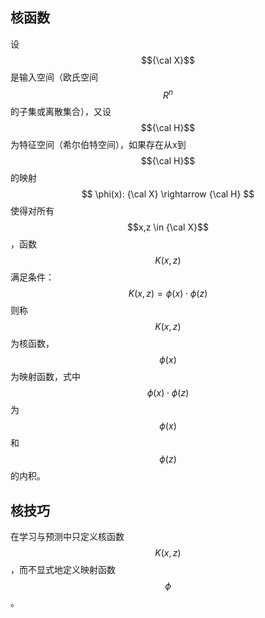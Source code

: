 ## 核函数

设$${\cal X}$$是输入空间（欧氏空间$$R^n$$的子集或离散集合），又设$${\cal H}$$为特征空间（希尔伯特空间），如果存在从x到$${\cal H}$$的映射  
$$
\phi(x): {\cal X} \rightarrow {\cal H}
$$
使得对所有$$x,z \in {\cal X}$$，函数$$K(x,z)$$满足条件：  
$$
K(x, z) = \phi(x) \cdot \phi(z)
$$
则称$$K(x,z)$$为核函数，$$\phi(x)$$为映射函数，式中$$\phi(x) \cdot \phi(z)$$为$$\phi(x)$$和$$\phi(z)$$的内积。  

## 核技巧

在学习与预测中只定义核函数$$K(x,z)$$，而不显式地定义映射函数$$\phi$$。